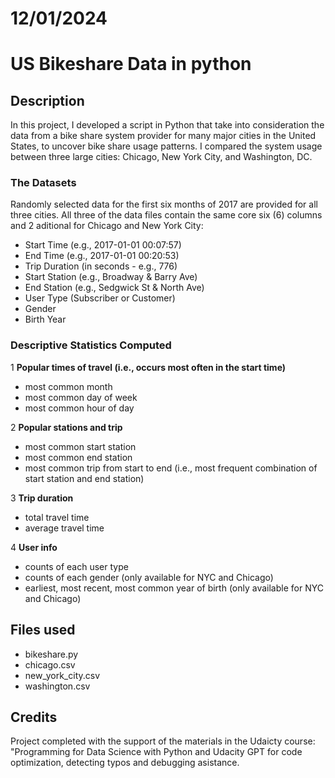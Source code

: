  
# 12/01/2024
 
# US Bikeshare Data in python

## Description
In this project, I developed a script in Python that take into consideration the data from a bike share system provider for many major cities in the United States, to uncover bike share usage patterns. I compared the system usage between three large cities: Chicago, New York City, and Washington, DC.

### The Datasets
Randomly selected data for the first six months of 2017 are provided for all three cities. All three of the data files contain the same core six (6) columns and 2 aditional for Chicago and New York City:

- Start Time (e.g., 2017-01-01 00:07:57)
- End Time (e.g., 2017-01-01 00:20:53)
- Trip Duration (in seconds - e.g., 776)
- Start Station (e.g., Broadway & Barry Ave)
- End Station (e.g., Sedgwick St & North Ave)
- User Type (Subscriber or Customer)
- Gender
- Birth Year

### Descriptive Statistics Computed

1 **Popular times of travel (i.e., occurs most often in the start time)**
- most common month
- most common day of week
- most common hour of day

2 **Popular stations and trip**
- most common start station
- most common end station
- most common trip from start to end (i.e., most frequent combination of start station and end station)

3 **Trip duration**
- total travel time
- average travel time

4 **User info**
- counts of each user type
- counts of each gender (only available for NYC and Chicago)
- earliest, most recent, most common year of birth (only available for NYC and Chicago)

## Files used
- bikeshare.py 
- chicago.csv
- new_york_city.csv
- washington.csv

## Credits
Project completed with the support of the materials in the Udaicty course: "Programming for Data Science with Python and Udacity GPT for code optimization, detecting typos and debugging asistance.

